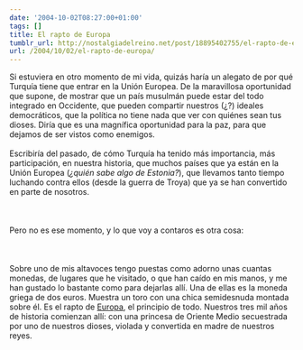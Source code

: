 ```yaml
---
date: '2004-10-02T08:27:00+01:00'
tags: []
title: El rapto de Europa
tumblr_url: http://nostalgiadelreino.net/post/18895402755/el-rapto-de-europa
url: /2004/10/02/el-rapto-de-europa/
---
```


<p>Si estuviera en otro momento de mi vida, quizás haría un alegato de por qué Turquía tiene que entrar en la Unión Europea. De la maravillosa oportunidad que supone, de mostrar que un país musulmán puede estar del todo integrado en Occidente, que pueden compartir nuestros (¿?) ideales democráticos, que la política no tiene nada que ver con quiénes sean tus dioses. Diría que es una magnífica oportunidad para la paz, para que dejamos de ser vistos como enemigos. <br/><br/>Escribiría del pasado, de cómo Turquía ha tenido más importancia, más participación, en nuestra historia, que muchos países que ya están en la Unión Europea (<em>¿quién sabe algo de Estonia?</em>), que llevamos tanto tiempo luchando contra ellos (desde la guerra de Troya) que ya se han convertido en parte de nosotros.<br/><br/><br/><br/>Pero no es ese momento, y lo que voy a contaros es otra cosa:<br/><br/><br/><br/>Sobre uno de mis altavoces tengo puestas como adorno unas cuantas monedas, de lugares que he visitado, o que han caído en mis manos, y me han gustado lo bastante como para dejarlas allí. Una de ellas es la moneda griega de dos euros. Muestra un toro con una chica semidesnuda montada sobre él. Es el rapto de <a href="http://en.wikipedia.org/wiki/Europa_%28mythology%29">Europa</a>, el principio de todo. Nuestros tres mil años de historia comienzan allí: con una princesa de Oriente Medio secuestrada por uno de nuestros dioses, violada y convertida en madre de nuestros reyes. </p><div class="blogger-post-footer"><img width="1" height="1" src="https://blogger.googleusercontent.com/tracker/1180118427259117074-1343446991086583421?l=nostalgiadelreino.blogspot.com" alt=""/></div>